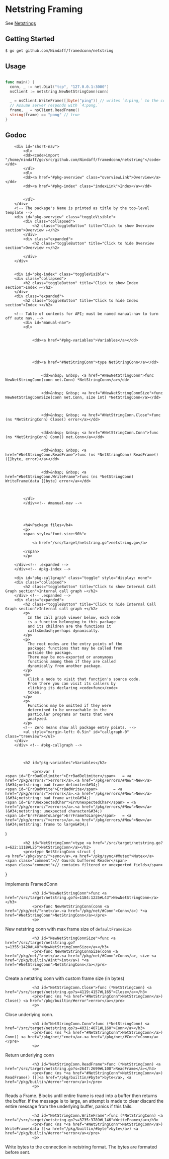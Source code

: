 # Netstring Framing
See <a href="http://cr.yp.to/proto/netstrings.txt">Netstrings</a>

## Getting Started
```sh
$ go get github.com/Nindaff/framedconn/netstring
```

## Usage

```go

func main() {
  conn, _ := net.Dial("tcp", "127.0.0.1:3000")
  nsClient := netstring.NewNetStringConn(conn)

  _ = nsClient.WriteFrame([]byte("ping")) // writes `4:ping,` to the connection
  // Assume server responds with `4:pong,`
  frame, _ = nsClient.ReadFrame()
  string(frame) == "pong" // true
}
```

## Godoc
	
		<div id="short-nav">
			<dl>
			<dd><code>import "/home/nindaff/go/src/github.com/Nindaff/framedconn/netstring"</code></dd>
			</dl>
			<dl>
			<dd><a href="#pkg-overview" class="overviewLink">Overview</a></dd>
			<dd><a href="#pkg-index" class="indexLink">Index</a></dd>
			
			
			</dl>
		</div>
		<!-- The package's Name is printed as title by the top-level template -->
		<div id="pkg-overview" class="toggleVisible">
			<div class="collapsed">
				<h2 class="toggleButton" title="Click to show Overview section">Overview ▹</h2>
			</div>
			<div class="expanded">
				<h2 class="toggleButton" title="Click to hide Overview section">Overview ▾</h2>
				
			</div>
		</div>
		

		<div id="pkg-index" class="toggleVisible">
		<div class="collapsed">
			<h2 class="toggleButton" title="Click to show Index section">Index ▹</h2>
		</div>
		<div class="expanded">
			<h2 class="toggleButton" title="Click to hide Index section">Index ▾</h2>

		<!-- Table of contents for API; must be named manual-nav to turn off auto nav. -->
			<div id="manual-nav">
			<dl>
			
			
				<dd><a href="#pkg-variables">Variables</a></dd>
			
			
			
				
				<dd><a href="#NetStringConn">type NetStringConn</a></dd>
				
					
					<dd>&nbsp; &nbsp; <a href="#NewNetStringConn">func NewNetStringConn(conn net.Conn) *NetStringConn</a></dd>
				
					
					<dd>&nbsp; &nbsp; <a href="#NewNetStringConnSize">func NewNetStringConnSize(conn net.Conn, size int) *NetStringConn</a></dd>
				
				
					
					<dd>&nbsp; &nbsp; <a href="#NetStringConn.Close">func (ns *NetStringConn) Close() error</a></dd>
				
					
					<dd>&nbsp; &nbsp; <a href="#NetStringConn.Conn">func (ns *NetStringConn) Conn() net.Conn</a></dd>
				
					
					<dd>&nbsp; &nbsp; <a href="#NetStringConn.ReadFrame">func (ns *NetStringConn) ReadFrame() ([]byte, error)</a></dd>
				
					
					<dd>&nbsp; &nbsp; <a href="#NetStringConn.WriteFrame">func (ns *NetStringConn) WriteFrame(data []byte) error</a></dd>
				
			
			
			</dl>
			</div><!-- #manual-nav -->

		

		
			<h4>Package files</h4>
			<p>
			<span style="font-size:90%">
			
				<a href="/src/target/netstring.go">netstring.go</a>
			
			</span>
			</p>
		
		</div><!-- .expanded -->
		</div><!-- #pkg-index -->

		<div id="pkg-callgraph" class="toggle" style="display: none">
		<div class="collapsed">
			<h2 class="toggleButton" title="Click to show Internal Call Graph section">Internal call graph ▹</h2>
		</div> <!-- .expanded -->
		<div class="expanded">
			<h2 class="toggleButton" title="Click to hide Internal Call Graph section">Internal call graph ▾</h2>
			<p>
			  In the call graph viewer below, each node
			  is a function belonging to this package
			  and its children are the functions it
			  calls&mdash;perhaps dynamically.
			</p>
			<p>
			  The root nodes are the entry points of the
			  package: functions that may be called from
			  outside the package.
			  There may be non-exported or anonymous
			  functions among them if they are called
			  dynamically from another package.
			</p>
			<p>
			  Click a node to visit that function's source code.
			  From there you can visit its callers by
			  clicking its declaring <code>func</code>
			  token.
			</p>
			<p>
			  Functions may be omitted if they were
			  determined to be unreachable in the
			  particular programs or tests that were
			  analyzed.
			</p>
			<!-- Zero means show all package entry points. -->
			<ul style="margin-left: 0.5in" id="callgraph-0" class="treeview"></ul>
		</div>
		</div> <!-- #pkg-callgraph -->

		
		
			<h2 id="pkg-variables">Variables</h2>
			
				<pre>var (
    <span id="ErrBadDelimiter">ErrBadDelimiter</span>   = <a href="/pkg/errors/">errors</a>.<a href="/pkg/errors/#New">New</a>(&#34;netstring: bad frame delimiter&#34;)
    <span id="ErrBadWrite">ErrBadWrite</span>       = <a href="/pkg/errors/">errors</a>.<a href="/pkg/errors/#New">New</a>(&#34;netstring: bad frame write&#34;)
    <span id="ErrUnexpectedChar">ErrUnexpectedChar</span> = <a href="/pkg/errors/">errors</a>.<a href="/pkg/errors/#New">New</a>(&#34;netstring: unexpected character&#34;)
    <span id="ErrFrameToLarge">ErrFrameToLarge</span>   = <a href="/pkg/errors/">errors</a>.<a href="/pkg/errors/#New">New</a>(&#34;netstring: frame to large&#34;)
)</pre>
				
			
		
		
		
			
			
			<h2 id="NetStringConn">type <a href="/src/target/netstring.go?s=622:1118#L25">NetStringConn</a></h2>
			<pre>type NetStringConn struct {
    <a href="/pkg/sync/">sync</a>.<a href="/pkg/sync/#Mutex">Mutex</a> <span class="comment">// Gaurds buffered Reader</span>
    <span class="comment">// contains filtered or unexported fields</span>
}</pre>
			<p>
Implements FramedConn
</p>


			

			

			
			
			

			
				
				<h3 id="NewNetStringConn">func <a href="/src/target/netstring.go?s=1184:1235#L43">NewNetStringConn</a></h3>
				<pre>func NewNetStringConn(conn <a href="/pkg/net/">net</a>.<a href="/pkg/net/#Conn">Conn</a>) *<a href="#NetStringConn">NetStringConn</a></pre>
				<p>
New netstring conn with max frame size of `defaultFrameSize`
</p>

				
				
			
				
				<h3 id="NewNetStringConnSize">func <a href="/src/target/netstring.go?s=1355:1420#L48">NewNetStringConnSize</a></h3>
				<pre>func NewNetStringConnSize(conn <a href="/pkg/net/">net</a>.<a href="/pkg/net/#Conn">Conn</a>, size <a href="/pkg/builtin/#int">int</a>) *<a href="#NetStringConn">NetStringConn</a></pre>
				<p>
Create a netstring conn with custom frame size (in bytes)
</p>

				
				
			

			
				
				<h3 id="NetStringConn.Close">func (*NetStringConn) <a href="/src/target/netstring.go?s=4119:4157#L165">Close</a></h3>
				<pre>func (ns *<a href="#NetStringConn">NetStringConn</a>) Close() <a href="/pkg/builtin/#error">error</a></pre>
				<p>
Close underlying conn.
</p>

				
				
				
			
				
				<h3 id="NetStringConn.Conn">func (*NetStringConn) <a href="/src/target/netstring.go?s=4031:4071#L160">Conn</a></h3>
				<pre>func (ns *<a href="#NetStringConn">NetStringConn</a>) Conn() <a href="/pkg/net/">net</a>.<a href="/pkg/net/#Conn">Conn</a></pre>
				<p>
Return underlying conn
</p>

				
				
				
			
				
				<h3 id="NetStringConn.ReadFrame">func (*NetStringConn) <a href="/src/target/netstring.go?s=2647:2699#L100">ReadFrame</a></h3>
				<pre>func (ns *<a href="#NetStringConn">NetStringConn</a>) ReadFrame() ([]<a href="/pkg/builtin/#byte">byte</a>, <a href="/pkg/builtin/#error">error</a>)</pre>
				<p>
Reads a Frame. Blocks until entire frame is read into a buffer
then returns the buffer. If the message is to large, an attempt
is made to clear discard the entire message from the underlying
buffer, panics if this fails.
</p>

				
				
				
			
				
				<h3 id="NetStringConn.WriteFrame">func (*NetStringConn) <a href="/src/target/netstring.go?s=3735:3789#L146">WriteFrame</a></h3>
				<pre>func (ns *<a href="#NetStringConn">NetStringConn</a>) WriteFrame(data []<a href="/pkg/builtin/#byte">byte</a>) <a href="/pkg/builtin/#error">error</a></pre>
				<p>
Write bytes to the connection in netstring format. The bytes are formated
before sent.
</p>

				
				
				
			
		
	

	





